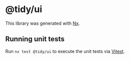 # @tidy/ui

This library was generated with [Nx](https://nx.dev).

## Running unit tests

Run `nx test @tidy/ui` to execute the unit tests via [Vitest](https://vitest.dev/).
